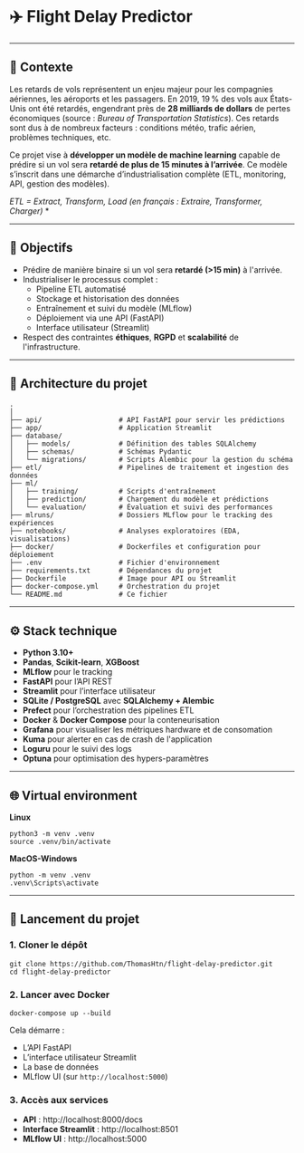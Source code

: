 # ✈️ Flight Delay Predictor

--- 

## 📌 Contexte

Les retards de vols représentent un enjeu majeur pour les compagnies aériennes, les aéroports et les passagers. En 2019, 19 % des vols aux États-Unis ont été retardés, engendrant près de **28 milliards de dollars** de pertes économiques (source : *Bureau of Transportation Statistics*). Ces retards sont dus à de nombreux facteurs : conditions météo, trafic aérien, problèmes techniques, etc.

Ce projet vise à **développer un modèle de machine learning** capable de prédire si un vol sera **retardé de plus de 15 minutes à l’arrivée**. Ce modèle s’inscrit dans une démarche d’industrialisation complète (ETL, monitoring, API, gestion des modèles).

*ETL = Extract, Transform, Load (en français : Extraire, Transformer, Charger)* *

---

## 🎯 Objectifs

- Prédire de manière binaire si un vol sera **retardé (>15 min)** à l'arrivée.
- Industrialiser le processus complet :
  - Pipeline ETL automatisé
  - Stockage et historisation des données
  - Entraînement et suivi du modèle (MLflow)
  - Déploiement via une API (FastAPI)
  - Interface utilisateur (Streamlit)
- Respect des contraintes **éthiques**, **RGPD** et **scalabilité** de l'infrastructure.

--- 

## 🧱 Architecture du projet

```
.
│
├── api/                   # API FastAPI pour servir les prédictions
├── app/                   # Application Streamlit
├── database/
│   ├── models/            # Définition des tables SQLAlchemy
│   ├── schemas/           # Schémas Pydantic
│   └── migrations/        # Scripts Alembic pour la gestion du schéma
├── etl/                   # Pipelines de traitement et ingestion des données
├── ml/
│   ├── training/          # Scripts d'entraînement
│   ├── prediction/        # Chargement du modèle et prédictions
│   └── evaluation/        # Évaluation et suivi des performances
├── mlruns/                # Dossiers MLflow pour le tracking des expériences
├── notebooks/             # Analyses exploratoires (EDA, visualisations)
├── docker/                # Dockerfiles et configuration pour déploiement
├── .env                   # Fichier d'environnement
├── requirements.txt       # Dépendances du projet
├── Dockerfile             # Image pour API ou Streamlit
├── docker-compose.yml     # Orchestration du projet
└── README.md              # Ce fichier
```

---

## ⚙️ Stack technique

- **Python 3.10+**
- **Pandas**, **Scikit-learn**, **XGBoost**
- **MLflow** pour le tracking
- **FastAPI** pour l’API REST
- **Streamlit** pour l’interface utilisateur
- **SQLite / PostgreSQL** avec **SQLAlchemy + Alembic**
- **Prefect** pour l’orchestration des pipelines ETL
- **Docker** & **Docker Compose** pour la conteneurisation
- **Grafana** pour visualiser les métriques hardware et de consomation
- **Kuma** pour alerter en cas de crash de l'application
- **Loguru** pour le suivi des logs
- **Optuna** pour optimisation des hypers-paramètres


---

## 🌐 Virtual environment

**Linux**
```batch
python3 -m venv .venv
source .venv/bin/activate
```

**MacOS-Windows**
```batch
python -m venv .venv
.venv\Scripts\activate
```

---

## 🚀 Lancement du projet

### 1. Cloner le dépôt

```batch
git clone https://github.com/ThomasHtn/flight-delay-predictor.git
cd flight-delay-predictor
```

### 2. Lancer avec Docker

```batch
docker-compose up --build
```

Cela démarre :
- L’API FastAPI
- L’interface utilisateur Streamlit
- La base de données
- MLflow UI (sur `http://localhost:5000`)

### 3. Accès aux services

- **API** : http://localhost:8000/docs
- **Interface Streamlit** : http://localhost:8501
- **MLflow UI** : http://localhost:5000
